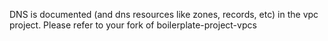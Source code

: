 DNS is documented (and dns resources like zones, records, etc) in the vpc
project. Please refer to your fork of boilerplate-project-vpcs
